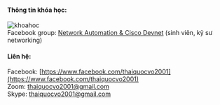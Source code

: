 #### Thông tin khóa học:
![khoahoc](https://scontent.fsgn2-1.fna.fbcdn.net/v/t1.0-9/122479231_1087844165007299_5504323848781407086_o.jpg?_nc_cat=105&ccb=2&_nc_sid=825194&_nc_ohc=lI76JxFLGwsAX_tkcEQ&_nc_ht=scontent.fsgn2-1.fna&oh=e28ee77714413171dff4d405903ba4ab&oe=6009C229)  
Facebook group: [Network Automation & Cisco Devnet](https://www.facebook.com/groups/networkautomation2001/) (sinh viên, kỹ sư networking)        

#### Liên hệ:  
Facebook: [https://www.facebook.com/thaiquocvo2001](https://www.facebook.com/thaiquocvo2001)          
Zoom: thaiquocvo2001@gmail.com    
Skype: thaiquocvo2001@gmail.com   
